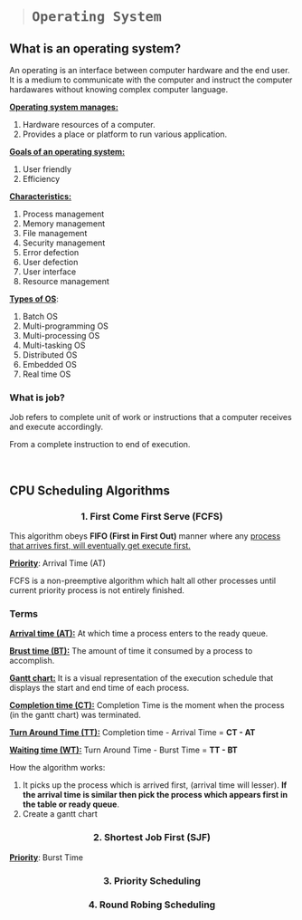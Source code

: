> # ```Operating System```

## **What is an operating system**?

An operating is an interface between computer hardware and the end user. It is a medium to communicate with the computer and instruct the computer hardawares without knowing complex computer language.

<ins>**Operating system manages:**</ins>

1. Hardware resources of a computer.
2. Provides a place or platform to run various application.

<ins>**Goals of an operating system:**</ins>

1. User friendly
2. Efficiency

<ins>**Characteristics:**</ins>

1. Process management
2. Memory management
3. File management
4. Security management
5. Error defection
6. User defection
7. User interface
8. Resource management

<ins>**Types of OS**</ins>:

1. Batch OS
2. Multi-programming OS
3. Multi-processing OS
4. Multi-tasking OS
5. Distributed OS
6. Embedded OS
7. Real time OS

### **What is job**?

Job refers to complete unit of work or instructions that a computer receives and execute accordingly.

From a complete instruction to end of execution.

&nbsp;

## **CPU Scheduling Algorithms**

### <p align="center"><b>1. First Come First Serve (FCFS)</b></p>

This algorithm obeys **FIFO (First in First Out)** manner where any <ins>process that arrives first, will eventually get execute first.</ins>

<ins>**Priority**</ins>: Arrival Time (AT)

FCFS is a non-preemptive algorithm which halt all other processes until current priority process is not entirely finished.

### **Terms**

<ins>**Arrival time (AT):**</ins>  At which time a process enters to the ready queue.  

<ins>**Brust time (BT):**</ins> The amount of time it consumed by a process to accomplish.

<ins>**Gantt chart:**</ins> It is a visual representation of the execution schedule that displays the start and end time of each process.  

<ins>**Completion time (CT):**</ins> Completion Time is the moment when the process (in the gantt chart) was terminated.  

<ins>**Turn Around Time (TT):**</ins> Completion time - Arrival Time = **CT - AT**

<ins>**Waiting time (WT):**</ins> Turn Around Time - Burst Time = **TT - BT**

How the algorithm works:

1. It picks up the process which is arrived first, (arrival time will lesser). **If the arrival time is similar then pick the process which appears first in the table or ready queue**.
2. Create a gantt chart

### <p align="center"><b>2. Shortest Job First (SJF)</b></p>

<ins>**Priority**</ins>: Burst Time

### <p align="center"><b>3. Priority Scheduling</b></p>

### <p align="center"><b>4. Round Robing Scheduling</b></p>
